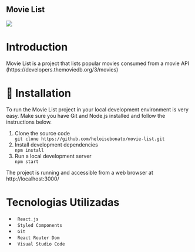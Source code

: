 ## Movie List
<p align="left"><img src="http://img.shields.io/static/v1?label=STATUS&message=EM%20DESENVOLVIMENTO&color=GREEN&style=for-the-badge"/></p>

# Introduction
<p> Movie List is a project that lists popular movies consumed from a movie API (https://developers.themoviedb.org/3/movies) </p>

# 📁 Installation
<p> To run the Movie List project in your local development environment is very easy. Make sure you have Git and Node.js installed and follow the instructions below.</p>
<ol>
<li> Clone the source code </li>
<code>git clone https://github.com/heloisebonato/movie-list.git</code>
<li> Install development dependencies </li>
<code>npm install</code>
<li> Run a local development server </li>
 <code>npm start </code>
 </ol>
 <p> The project is running and accessible from a web browser at http://localhost:3000/ </p>

 # Tecnologias Utilizadas
 <ul>
 <li> <code> React.js </code> </li>
 <li> <code> Styled Components </code> </li>
 <li> <code> Git </code> </li>
 <li> <code> React Router Dom </code> </li>
<li> <code> Visual Studio Code </code> </li>
 </ul>